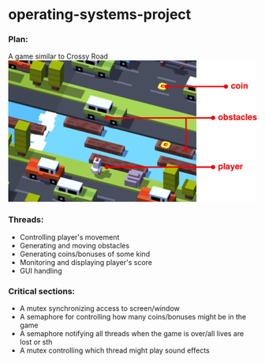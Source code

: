 # operating-systems-project
### Plan:
A game similar to Crossy Road
![example_img.png](example_img.png)
### Threads:
- Controlling player's movement
- Generating and moving obstacles
- Generating coins/bonuses of some kind
- Monitoring and displaying player's score
- GUI handling

### Critical sections:
- A mutex synchronizing access to screen/window
- A semaphore for controlling how many coins/bonuses might be in the game
- A semaphore notifying all threads when the game is over/all lives are lost or sth
- A mutex controlling which thread might play sound effects